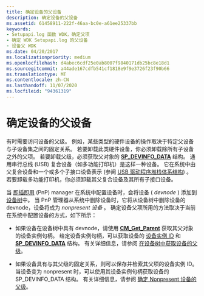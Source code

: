 ```yaml
---
title: 确定设备的父设备
description: 确定设备的父设备
ms.assetid: 61458911-222f-46aa-bc0e-a61ee25337bb
keywords:
- Setupapi.log 函数 WDK，确定父项
- 确定 WDK Setupapi.log 的父设备
- 设备父 WDK
ms.date: 04/20/2017
ms.localizationpriority: medium
ms.openlocfilehash: d4abec6cdf25e0ab8007f9840171db25bc8e18d1
ms.sourcegitcommit: a44ade167cdfb541cf1818e9f9e3726f23f90b66
ms.translationtype: MT
ms.contentlocale: zh-CN
ms.lasthandoff: 11/07/2020
ms.locfileid: "94361319"
---
```

# <a name="determining-the-parent-of-a-device"></a>确定设备的父设备





有时需要访问设备的父级。 例如，某些类型的硬件设备的操作取决于特定父设备与子设备集之间的固定关系。 若要卸载此类硬件设备，你必须卸载除所有子设备之外的父项。 若要卸载父级，必须获取父对象的 [**SP_DEVINFO_DATA**](/windows/win32/api/setupapi/ns-setupapi-sp_devinfo_data) 结构。 通用串行总线 (USB) 复合设备（如多功能打印机）是这样一种设备。 它在系统中由父复合设备和一个或多个子接口设备表示 (参阅 [USB 驱动程序堆栈体系结构](/windows-hardware/drivers/ddi/index)) 。 若要卸载多功能打印机，你必须卸载其父复合设备及其所有子接口设备。

当 [即插即用](../kernel/introduction-to-plug-and-play.md) (PnP) manager 在系统中配置设备时，会将设备 ( *devnode* ) 添加到 [设备树](../kernel/device-tree.md)中。 当 PnP 管理器从系统中删除设备时，它将从设备树中删除设备的 devnode，设备将成为 *nonpresent 设备* 。 确定设备父项所用的方法取决于当前在系统中配置设备的方式，如下所示：

-   如果设备在设备树中具有 devnode，请使用 [**CM_Get_Parent**](/windows/win32/api/cfgmgr32/nf-cfgmgr32-cm_get_parent) 获取其父对象的设备实例句柄。 给定设备实例句柄，可以获取设备的 [设备实例 ID](device-instance-ids.md) 和 [**SP_DEVINFO_DATA**](/windows/win32/api/setupapi/ns-setupapi-sp_devinfo_data) 结构。 有关详细信息，请参阅 [在设备树中获取设备的父级](obtaining-the-parent-of-a-device-in-the-device-tree.md)。

-   如果设备具有与其父级的固定关系，则可以保存并检索其父项的设备实例 ID。 当设备变为 nonpresent 时，可以使用其设备实例句柄获取设备的 SP_DEVINFO_DATA 结构。 有关详细信息，请参阅 [确定 Nonpresent 设备的父级](determining-the-parent-of-a-nonpresent-device.md)。


